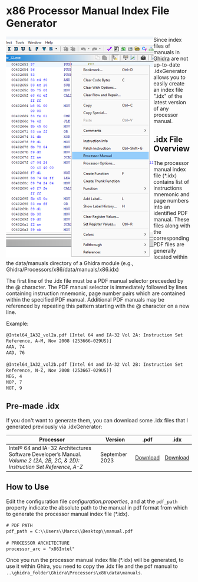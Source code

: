 
# x86 Processor Manual Index File Generator

<img align="left" width="400" height="600" src="https://github.com/callbrok/.idxGenerator/blob/dc353b82151124a5b12490ff8c9b8df92f93e8e9/screenshot.png">

Since index files of manuals in [Ghidra](https://github.com/NationalSecurityAgency/ghidra) are not up-to-date .idxGenerator allows you to easily create an index file ".idx" of the latest version of any processor manual.

## .idx File Overview
The processor manual index file (*.idx) contains list of instructions mnemonic and page 
numbers into an identified PDF manual.  These files along with the corresponding PDF files
are generally located within the data/manuals directory of a Ghidra module
(e.g., Ghidra/Processors/x86/data/manuals/x86.idx)

The first line of the .idx file must be a PDF manual selector preceeded by the @ character. The PDF manual selector is immediately followed by lines containing instruction mnemonic, page number pairs which are contained within the specified PDF manual. Additional PDF manuals may be referenced by repeating this pattern starting with the @ character on a new line.

Example:

```
@Intel64_IA32_vol2a.pdf [Intel 64 and IA-32 Vol 2A: Instruction Set Reference, A-M, Nov 2008 (253666-029US)]
AAA, 74
AAD, 76

@Intel64_IA32_vol2b.pdf [Intel 64 and IA-32 Vol 2B: Instruction Set Reference, N-Z, Nov 2008 (253667-029US)]
NEG, 4
NOP, 7
NOT, 9
```

## Pre-made .idx
If you don't want to generate them, you can download some .idx files that I generated previously via .idxGenerator:

| **Processor**                                                                                                               | **Version**    | **.pdf**     | **.idx**     |
|-----------------------------------------------------------------------------------------------------------------------------|----------------|--------------|--------------|
| Intel® 64 and IA-32 Architectures Software Developer’s Manual. _Volume 2 (2A, 2B, 2C, & 2D): Instruction Set Reference, A-Z_ | September 2023 | [Download](https://cdrdv2.intel.com/v1/dl/getContent/671110)     | [Download](https://github.com/callbrok/.idxGenerator/blob/6fc4b5f430adb5a08c7790c892afcf1d46103fd3/x86.idx)     |

## How to Use
Edit the configuration file _configuration.properties_, and at the `pdf_path` property indicate the absolute path to the manual in pdf format from which to generate the processor manual index file (*.idx).

```
# PDF PATH
pdf_path = C:\\Users\\Marco\\Desktop\\manual.pdf

# PROCESSOR ARCHITECTURE
processor_arc = "x86Intel"
```

Once you run the processor manual index file (*.idx) will be generated, to use it within Ghira, you need to copy the .idx file and the pdf manual to `..\ghidra_folder\Ghidra\Processors\x86\data\manuals`.
